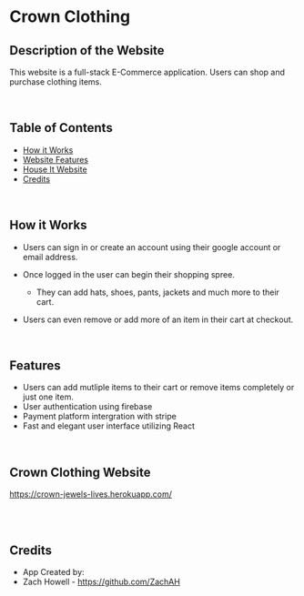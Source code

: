 # Crown Clothing

## Description of the Website
This website is a full-stack E-Commerce application. Users can shop and purchase clothing items.

 
<br/>

## Table of Contents
* [How it Works](#how-it-works)
* [Website Features](#website-features)
* [House It Website](#house-it-website)
* [Credits](#credits)


<br/>

## How it Works
* Users can sign in or create an account using their google account or email address.

* Once logged in the user can begin their shopping spree.
    * They can add hats, shoes, pants, jackets and much more to their cart.

* Users can even remove or add more of an item in their cart at checkout.





<br/>

## Features
* Users can add mutliple items to their cart or remove items completely or just one item.
* User authentication using firebase
* Payment platform intergration with stripe
* Fast and elegant user interface utilizing React
 
  
<br/>

    
    

## Crown Clothing Website

https://crown-jewels-lives.herokuapp.com/

<br/>




<br/>

## Credits

* App Created by:
* Zach Howell - https://github.com/ZachAH
